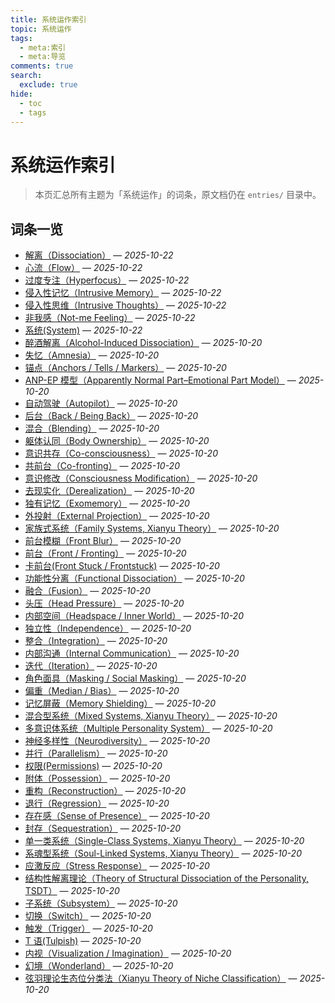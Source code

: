```yaml
---
title: 系统运作索引
topic: 系统运作
tags:
  - meta:索引
  - meta:导览
comments: true
search:
  exclude: true
hide:
  - toc
  - tags
---
```


# 系统运作索引

> 本页汇总所有主题为「系统运作」的词条，原文档仍在 `entries/` 目录中。

## 词条一览

- [解离（Dissociation）](Dissociation.md) — *2025-10-22*
- [心流（Flow）](Flow.md) — *2025-10-22*
- [过度专注（Hyperfocus）](Hyperfocus.md) — *2025-10-22*
- [侵入性记忆（Intrusive Memory）](Intrusive-Memory.md) — *2025-10-22*
- [侵入性思维（Intrusive Thoughts）](Intrusive-Thoughts.md) — *2025-10-22*
- [非我感（Not-me Feeling）](Not-Me-Feeling.md) — *2025-10-22*
- [系统(System)](System.md) — *2025-10-22*
- [醉酒解离（Alcohol-Induced Dissociation）](Alcohol-Induced-Dissociation.md) — *2025-10-20*
- [失忆（Amnesia）](Amnesia.md) — *2025-10-20*
- [锚点（Anchors / Tells / Markers）](Anchors.md) — *2025-10-20*
- [ANP-EP 模型（Apparently Normal Part–Emotional Part Model）](Apparently-Normal-Part-Emotional-Part-Model.md) — *2025-10-20*
- [自动驾驶（Autopilot）](Autopilot.md) — *2025-10-20*
- [后台（Back / Being Back）](Back-Being-Back.md) — *2025-10-20*
- [混合（Blending）](Blending.md) — *2025-10-20*
- [躯体认同（Body Ownership）](Body-Ownership.md) — *2025-10-20*
- [意识共存（Co-consciousness）](Co-Consciousness.md) — *2025-10-20*
- [共前台（Co-fronting）](Co-Fronting.md) — *2025-10-20*
- [意识修改（Consciousness Modification）](Consciousness-Modification.md) — *2025-10-20*
- [去现实化（Derealization）](Derealization.md) — *2025-10-20*
- [独有记忆（Exomemory）](Exomemory.md) — *2025-10-20*
- [外投射（External Projection）](External-Projection.md) — *2025-10-20*
- [家族式系统（Family Systems, Xianyu Theory）](Family-Systems-Xianyu.md) — *2025-10-20*
- [前台模糊（Front Blur）](Front-Blur.md) — *2025-10-20*
- [前台（Front / Fronting）](Front-Fronting.md) — *2025-10-20*
- [卡前台(Front Stuck / Frontstuck)](Frontstuck.md) — *2025-10-20*
- [功能性分离（Functional Dissociation）](Functional-Dissociation.md) — *2025-10-20*
- [融合（Fusion）](Fusion.md) — *2025-10-20*
- [头压（Head Pressure）](Head-Pressure.md) — *2025-10-20*
- [内部空间（Headspace / Inner World）](Headspace-Inner-World.md) — *2025-10-20*
- [独立性（Independence）](Independence.md) — *2025-10-20*
- [整合（Integration）](Integration.md) — *2025-10-20*
- [内部沟通（Internal Communication）](Internal-Communication.md) — *2025-10-20*
- [迭代（Iteration）](Iteration.md) — *2025-10-20*
- [角色面具（Masking / Social Masking）](Masking.md) — *2025-10-20*
- [偏重（Median / Bias）](Median-Bias.md) — *2025-10-20*
- [记忆屏蔽（Memory Shielding）](Memory-Shielding.md) — *2025-10-20*
- [混合型系统（Mixed Systems, Xianyu Theory）](Mixed-Systems-Xianyu.md) — *2025-10-20*
- [多意识体系统（Multiple Personality System）](Multiple_Personality_System.md) — *2025-10-20*
- [神经多样性（Neurodiversity）](Neurodiversity.md) — *2025-10-20*
- [并行（Parallelism）](Parallelism.md) — *2025-10-20*
- [权限(Permissions)](Permissions.md) — *2025-10-20*
- [附体（Possession）](Possession.md) — *2025-10-20*
- [重构（Reconstruction）](Reconstruction.md) — *2025-10-20*
- [退行（Regression）](Regression.md) — *2025-10-20*
- [存在感（Sense of Presence）](Sense-Of-Presence.md) — *2025-10-20*
- [封存（Sequestration）](Sequestration.md) — *2025-10-20*
- [单一类系统（Single-Class Systems, Xianyu Theory）](Single-Class-Systems-Xianyu.md) — *2025-10-20*
- [系魂型系统（Soul-Linked Systems, Xianyu Theory）](Soul-Linked-Systems-Xianyu.md) — *2025-10-20*
- [应激反应（Stress Response）](Stress-Response.md) — *2025-10-20*
- [结构性解离理论（Theory of Structural Dissociation of the Personality, TSDT）](Structural-Dissociation-Theory.md) — *2025-10-20*
- [子系统（Subsystem）](Subsystem.md) — *2025-10-20*
- [切换（Switch）](Switch.md) — *2025-10-20*
- [触发（Trigger）](Trigger.md) — *2025-10-20*
- [T 语(Tulpish)](Tulpish.md) — *2025-10-20*
- [内视（Visualization / Imagination）](Visualization-Imagination.md) — *2025-10-20*
- [幻境（Wonderland）](Wonderland.md) — *2025-10-20*
- [弦羽理论生态位分类法（Xianyu Theory of Niche Classification）](Xianyu-Theory-Niche-Classification.md) — *2025-10-20*
